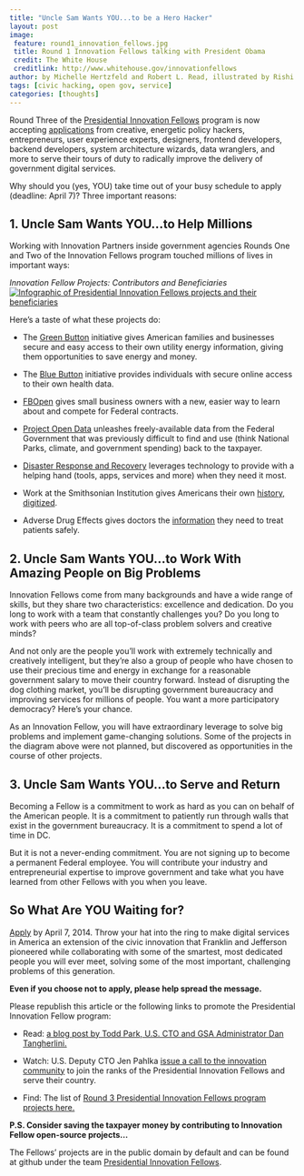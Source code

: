 ```yaml
---
title: "Uncle Sam Wants YOU...to be a Hero Hacker"
layout: post
image:
 feature: round1_innovation_fellows.jpg
 title: Round 1 Innovation Fellows talking with President Obama
 credit: The White House
 creditlink: http://www.whitehouse.gov/innovationfellows
author: by Michelle Hertzfeld and Robert L. Read, illustrated by Rishi Sohoni
tags: [civic hacking, open gov, service]
categories: [thoughts]
---
```


Round Three of the [Presidential Innovation Fellows](http://www.whitehouse.gov/innovationfellows) program is now accepting [applications](https://gsafas.secure.force.com/apply) from creative, energetic policy hackers, entrepreneurs, user experience experts, designers, frontend developers, backend developers, system architecture wizards, data wranglers, and more to serve their tours of duty to radically improve the delivery of government digital services.

Why should you (yes, YOU) take time out of your busy schedule to apply (deadline: April 7)? Three important reasons: <!--more-->

## 1. Uncle Sam Wants YOU...to Help Millions

Working with Innovation Partners inside government agencies Rounds One and Two of the Innovation Fellows program touched millions of lives in important ways:

*Innovation Fellow Projects: Contributors and Beneficiaries*
[![Infographic of Presidential Innovation Fellows projects and their beneficiaries](https://meiqimichelle.github.io/mhertzfeld/assets/img/innovation_fellow_projects.jpg)](https://meiqimichelle.github.io/mhertzfeld/assets/img/innovation_fellow_projects_big.jpg)

Here’s a taste of what these projects do:

+ The [Green Button](http://www.greenbuttondata.org) initiative gives American families and businesses secure and easy access to their own utility energy information, giving them opportunities to save energy and money.

+ The [Blue Button](http://healthit.gov/bluebutton) initiative provides individuals with secure online access to their own health data.

+ [FBOpen](http://fbopen.gsa.gov) gives small business owners with a new, easier way to learn about and compete for Federal contracts.

+ [Project Open Data](http://project-open-data.github.io/) unleashes freely-available data from the Federal Government that was previously difficult to find and use (think National Parks, climate, and government spending) back to the taxpayer.

+ [Disaster Response and Recovery](http://energy.gov/oe/articles/presidential-innovation-fellow-leveraging-technology-and-innovation-help-americans) leverages technology to provide with a helping hand (tools, apps, services and more) when they need it most.

+ Work at the Smithsonian Institution gives Americans their own [history, digitized](https://transcription.si.edu/).

+ Adverse Drug Effects gives doctors the [information](http://open.fda.gov) they need to treat patients safely.

## 2. Uncle Sam Wants YOU...to Work With Amazing People on Big Problems

Innovation Fellows come from many backgrounds and have a wide range of skills, but they share two characteristics: excellence and dedication. Do you long to work with a team that constantly challenges you? Do you long to work with peers who are all top-of-class problem solvers and creative minds?

And not only are the people you’ll work with extremely technically and creatively intelligent, but they’re also a group of people who have chosen to use their precious time and energy in exchange for a reasonable government salary to move their country forward. Instead of disrupting the dog clothing market, you’ll be disrupting government bureaucracy and improving services for millions of people. You want a more participatory democracy? Here’s your chance.

As an Innovation Fellow, you will have extraordinary leverage to solve big problems and implement game-changing solutions. Some of the projects in the diagram above were not planned, but discovered as opportunities in the course of other projects.

## 3. Uncle Sam Wants YOU...to Serve and Return

Becoming a Fellow is a commitment to work as hard as you can on behalf of the American people. It is a commitment to patiently run through walls that exist in the government bureaucracy. It is a commitment to spend a lot of time in DC.

But it is not a never-ending commitment. You are not signing up to become a permanent Federal employee. You will contribute your industry and entrepreneurial expertise to improve government and take what you have learned from other Fellows with you when you leave.

## So What Are YOU Waiting for?

[Apply](https://gsafas.secure.force.com/apply) by April 7, 2014. Throw your hat into the ring to make digital services in America an extension of the civic innovation that Franklin and  Jefferson pioneered while collaborating with some of the smartest, most dedicated people you will ever meet, solving some of the most important, challenging problems of this generation.

**Even if you choose not to apply, please help spread the message.**

Please republish this article or the following links to promote the Presidential Innovation Fellow program:

+ Read: [a blog post by Todd Park, U.S. CTO and  GSA Administrator Dan Tangherlini.](http://links.whitehouse.gov/track?type=click&enid=ZWFzPTEmbWFpbGluZ2lkPTIwMTQwMzA2LjI5NzU0MjYxJm1lc3NhZ2VpZD1NREItUFJELUJVTC0yMDE0MDMwNi4yOTc1NDI2MSZkYXRhYmFzZWlkPTEwMDEmc2VyaWFsPTE3MDIzNjY5JmVtYWlsaWQ9amVuQGNvZGVmb3JhbWVyaWNhLm9yZyZ1c2VyaWQ9amVuQGNvZGVmb3JhbWVyaWNhLm9yZyZmbD0mZXh0cmE9TXVsdGl2YXJpYXRlSWQ9JiYm&&&101&&&http://www.whitehouse.gov/blog/2014/03/05/presidential-innovation-fellows-round-3-serve-create-innovate)

+ Watch: U.S. Deputy CTO Jen Pahlka [issue a call to the innovation community](http://links.whitehouse.gov/track?type=click&enid=ZWFzPTEmbWFpbGluZ2lkPTIwMTQwMzA2LjI5NzU0MjYxJm1lc3NhZ2VpZD1NREItUFJELUJVTC0yMDE0MDMwNi4yOTc1NDI2MSZkYXRhYmFzZWlkPTEwMDEmc2VyaWFsPTE3MDIzNjY5JmVtYWlsaWQ9amVuQGNvZGVmb3JhbWVyaWNhLm9yZyZ1c2VyaWQ9amVuQGNvZGVmb3JhbWVyaWNhLm9yZyZmbD0mZXh0cmE9TXVsdGl2YXJpYXRlSWQ9JiYm&&&102&&&https://www.youtube.com/watch?v=KK0HOIqOcHw) to join the ranks of the Presidential Innovation Fellows and serve their country.

+ Find: The list of [Round 3 Presidential Innovation Fellows program projects here.](http://links.whitehouse.gov/track?type=click&enid=ZWFzPTEmbWFpbGluZ2lkPTIwMTQwMzA2LjI5NzU0MjYxJm1lc3NhZ2VpZD1NREItUFJELUJVTC0yMDE0MDMwNi4yOTc1NDI2MSZkYXRhYmFzZWlkPTEwMDEmc2VyaWFsPTE3MDIzNjY5JmVtYWlsaWQ9amVuQGNvZGVmb3JhbWVyaWNhLm9yZyZ1c2VyaWQ9amVuQGNvZGVmb3JhbWVyaWNhLm9yZyZmbD0mZXh0cmE9TXVsdGl2YXJpYXRlSWQ9JiYm&&&103&&&http://www.whitehouse.gov/innovationfellows/projects#section-round-3)

**P.S. Consider saving the taxpayer money by contributing to Innovation Fellow open-source projects…**

The Fellows’ projects are in the public domain by default and can be found at github under the team [Presidential Innovation Fellows](https://github.com/presidential-innovation-fellows).
